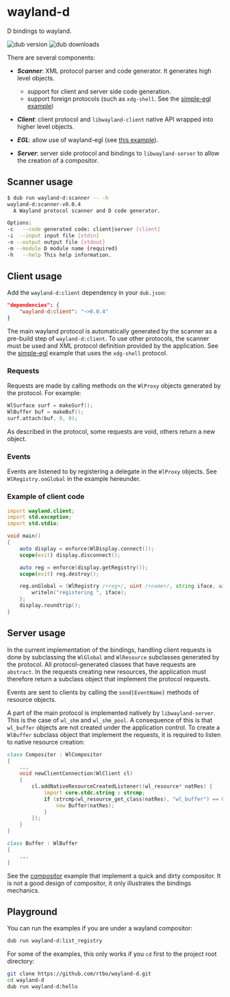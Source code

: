 # wayland-d

D bindings to wayland.

![dub version](https://img.shields.io/dub/v/wayland-d.svg)
![dub downloads](https://img.shields.io/dub/dt/wayland-d.svg)

There are several components:
 - __*Scanner*__: XML protocol parser and code generator. It generates high level objects.
   - support for client and server side code generation.
   - support foreign protocols (such as `xdg-shell`. See the [simple-egl example](https://github.com/rtbo/wayland-d/blob/master/examples/simple_egl/source/simple_egl.d))

 - __*Client*__: client protocol and `libwayland-client` native API wrapped into higher level objects.

 - __*EGL*__: allow use of wayland-egl (see [this example](https://github.com/rtbo/wayland-d/blob/master/examples/simple_egl/source/simple_egl.d)).

 - __*Server*__: server side protocol and bindings to `libwayland-server` to allow the creation of a compositor.



## Scanner usage

```sh
$ dub run wayland-d:scanner -- -h
wayland-d:scanner-v0.0.4
  A Wayland protocol scanner and D code generator.

Options:
-c   --code generated code: client|server [client]
-i  --input input file [stdin]
-o --output output file [stdout]
-m --module D module name (required)
-h   --help This help information.
```


## Client usage

Add the `wayland-d:client` dependency in your `dub.json`:
```json
"dependencies": {
    "wayland-d:client": "~>0.0.4"
}
```
The main wayland protocol is automatically generated by the scanner
as a pre-build step of `wayland-d:client`.
To use other protocols, the scanner must be used and XML protocol definition
provided by the application. See the [simple-egl](https://github.com/rtbo/wayland-d/blob/master/examples/simple_egl/source/simple_egl.d)
example that uses the `xdg-shell` protocol.

### Requests

Requests are made by calling methods on the `WlProxy` objects generated by the
protocol. For example:
```d
WlSurface surf = makeSurf();
WlBuffer buf = makeBuf();
surf.attach(buf, 0, 0);
```

As described in the protocol, some requests are void, others return a new object.


### Events

Events are listened to by registering a delegate in the `WlProxy` objects.
See `WlRegistry.onGlobal` in the example hereunder.


### Example of client code

```d
import wayland.client;
import std.exception;
import std.stdio;

void main()
{
    auto display = enforce(WlDisplay.connect());
	scope(exit) display.disconnect();

    auto reg = enforce(display.getRegistry());
	scope(exit) reg.destroy();

    reg.onGlobal = (WlRegistry /+reg+/, uint /+name+/, string iface, uint /+ver+/) {
        writeln("registering ", iface);
    };
    display.roundtrip();
}
```

## Server usage

In the current implementation of the bindings, handling client requests is done
by subclassing the `WlGlobal` and `WlResource` subclasses generated by the protocol.
All protocol-generated classes that have requests are `abstract`.
In the requests creating new resources, the application must therefore return
a subclass object that implement the protocol requests.

Events are sent to clients by calling the `send[EventName]` methods of resource objects.

A part of the main protocol is implemented natively by `libwayland-server`. This
is the case of `wl_shm` and `wl_shm_pool`. A consequence of this is that `wl_buffer` objects
are not created under the application control. To create a `WlBuffer` subclass
object that implement the requests, it is required to listen to native resource creation:

```d
class Compositor : WlCompositor
{
    ...
	void newClientConnection(WlClient cl)
	{
		cl.addNativeResourceCreatedListener((wl_resource* natRes) {
			import core.stdc.string : strcmp;
			if (strcmp(wl_resource_get_class(natRes), "wl_buffer") == 0) {
				new Buffer(natRes);
			}
		});
	}
}

class Buffer : WlBuffer
{
    ...
}
```

See the [compositor](https://github.com/rtbo/wayland-d/blob/master/examples/compositor) example
that implement a quick and dirty compositor. It is not a good design of compositor, it only
illustrates the bindings mechanics.


## Playground

You can run the examples if you are under a wayland compositor:
```sh
dub run wayland-d:list_registry
```
For some of the examples, this only works if you `cd` first to the project root
directory:

```sh
git clone https://github.com/rtbo/wayland-d.git
cd wayland-d
dub run wayland-d:hello
```
